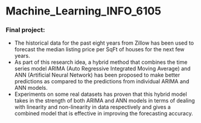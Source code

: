 # Machine_Learning_INFO_6105

### Final project:

- The historical data for the past eight years from Zillow has been used to forecast the median listing price per SqFt of houses for the next few years. 
- As part of this research idea, a hybrid method that combines the time series model ARIMA (Auto Regressive Integrated Moving Average) and ANN (Artificial Neural Network) has been proposed to make better predictions as compared to the predictions from individual ARIMA and ANN models. 
- Experiments on some real datasets has proven that this hybrid model takes in the strength of both ARIMA and ANN models in terms of dealing with linearity and non-linearity in data respectively and gives a combined model that is effective in improving the forecasting accuracy.
